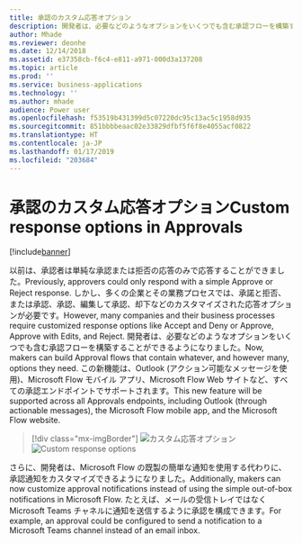 ```yaml
---
title: 承認のカスタム応答オプション
description: 開発者は、必要などのようなオプションをいくつでも含む承認フローを構築することができます。
author: Mhade
ms.reviewer: deonhe
ms.date: 12/14/2018
ms.assetid: e37358cb-f6c4-e811-a971-000d3a137208
ms.topic: article
ms.prod: ''
ms.service: business-applications
ms.technology: ''
ms.author: mhade
audience: Power user
ms.openlocfilehash: f53519b431399d5c07220dc95c13ac5c1958d935
ms.sourcegitcommit: 851bbbbeaac02e33829dfbf5f6f8e4055acf0822
ms.translationtype: HT
ms.contentlocale: ja-JP
ms.lasthandoff: 01/17/2019
ms.locfileid: "203684"
---
```

# <a name="custom-response-options-in-approvals"></a><span data-ttu-id="002b7-103">承認のカスタム応答オプション</span><span class="sxs-lookup"><span data-stu-id="002b7-103">Custom response options in Approvals</span></span>


[!include[banner](../../includes/banner.md)]

<span data-ttu-id="002b7-104">以前は、承認者は単純な承認または拒否の応答のみで応答することができました。</span><span class="sxs-lookup"><span data-stu-id="002b7-104">Previously, approvers could only respond with a simple Approve or Reject response.</span></span> <span data-ttu-id="002b7-105">しかし、多くの企業とその業務プロセスでは、承諾と拒否、または承認、承認、編集して承認、却下などのカスタマイズされた応答オプションが必要です。</span><span class="sxs-lookup"><span data-stu-id="002b7-105">However, many companies and their business processes require customized response options like Accept and Deny or Approve, Approve with Edits, and Reject.</span></span> <span data-ttu-id="002b7-106">開発者は、必要などのようなオプションをいくつでも含む承認フローを構築することができるようになりました。</span><span class="sxs-lookup"><span data-stu-id="002b7-106">Now, makers can build Approval flows that contain whatever, and however many, options they need.</span></span> <span data-ttu-id="002b7-107">この新機能は、Outlook (アクション可能なメッセージを使用)、Microsoft Flow モバイル アプリ、Microsoft Flow Web サイトなど、すべての承認エンドポイントでサポートされます。</span><span class="sxs-lookup"><span data-stu-id="002b7-107">This new feature will be supported across all Approvals endpoints, including Outlook (through actionable messages), the Microsoft Flow mobile app, and the Microsoft Flow website.</span></span>

> [!div class="mx-imgBorder"]
> <span data-ttu-id="002b7-108">![カスタム応答オプション](media/customresponseoptions-1.png "カスタム応答オプション")</span><span class="sxs-lookup"><span data-stu-id="002b7-108">![Custom response options](media/customresponseoptions-1.png "Custom response options")</span></span>

<span data-ttu-id="002b7-109">さらに、開発者は、Microsoft Flow の既製の簡単な通知を使用する代わりに、承認通知をカスタマイズできるようになりました。</span><span class="sxs-lookup"><span data-stu-id="002b7-109">Additionally, makers can now customize approval notifications instead of using the simple out-of-box notifications in Microsoft Flow.</span></span> <span data-ttu-id="002b7-110">たとえば、メールの受信トレイではなく Microsoft Teams チャネルに通知を送信するように承認を構成できます。</span><span class="sxs-lookup"><span data-stu-id="002b7-110">For example, an approval could be configured to send a notification to a Microsoft Teams channel instead of an email inbox.</span></span>
